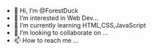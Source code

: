 - 👋 Hi, I’m @ForestDuck
- 👀 I’m interested in Web Dev...
- 🌱 I’m currently learning HTML,CSS,JavaScript
- 💞️ I’m looking to collaborate on ...
- 📫 How to reach me ...

<!---
ForestDuck/ForestDuck is a ✨ special ✨ repository because its `README.md` (this file) appears on your GitHub profile.
You can click the Preview link to take a look at your changes.
--->
